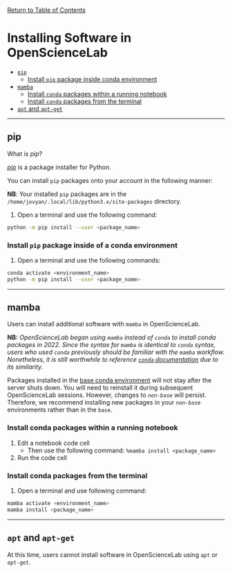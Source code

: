 [Return to Table of Contents](../user.md)

# **Installing Software in OpenScienceLab**

- [`pip`](#pip)
    - [Install `pip` package inside conda environment](#install-pip-package-inside-of-a-conda-environment)
- [`mamba`](#mamba)
    - [Install `conda` packages within a running notebook](#install-conda-packages-within-a-running-notebook)
    - [Install `conda` packages from the terminal](#install-conda-packages-from-the-terminal)
- [`apt` and `apt-get`](#apt-and-apt-get)

---

## **pip**

What is _pip_?

[_pip_](https://pip.pypa.io/en/stable/) is a package installer for Python.

You can install `pip` packages onto your account in the following manner:

**NB**: Your installed `pip` packages are in the `/home/jovyan/.local/lib/python3.x/site-packages` directory. 


1. Open a terminal and use the following command:

```bash
python -m pip install --user <package_name>
```
    
### **Install `pip` package inside of a conda environment**
1. Open a terminal and use the following commands:

```bash
conda activate <environment_name>
python -m pip install --user <package_name>
```  

--- 

## **mamba**

Users can install additional software with `mamba` in OpenScienceLab. 

**NB:** _OpenScienceLab began using `mamba` instead of `conda` to install conda packages in 2022. Since the syntax for `mamba` is identical to `conda` syntax, users who used `conda` previously should be familiar with the `mamba` workflow. Nonetheless, it is still worthwhile to reference [`conda` documentation](https://conda.io/projects/conda/en/latest/index.html) due to its similarity._

Packages installed in the [base conda environment](https://conda.io/projects/conda/en/latest/user-guide/getting-started.html#managing-envs) will not stay after the server shuts down. You will need to reinstall it during subsequent OpenScienceLab sessions. However, changes to _`non-base`_ will persist. Therefore, we recommend installing new packages in your _`non-base`_ environments rather than in the `base`.

### **Install conda packages within a running notebook**
1. Edit a notebook code cell
    - Then use the following command: `%mamba install <package_name>`
1. Run the code cell

### **Install conda packages from the terminal**
1. Open a terminal and use following command:

```bash
mamba activate <environment_name>
mamba install <package_name>
```

---

## **`apt` and `apt-get`**
At this time, users cannot install software in OpenScienceLab using `apt` or `apt-get`.